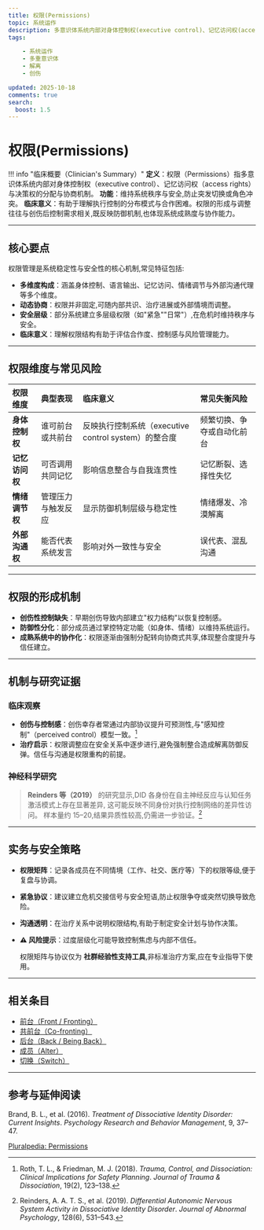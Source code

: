 ```yaml
---
title: 权限(Permissions)
topic: 系统运作
description: 多意识体系统内部对身体控制权(executive control)、记忆访问权(access rights)与决策权的分配机制,用于维持系统秩序与安全,防止突发切换或角色冲突。
tags:

    - 系统运作
    - 多重意识体
    - 解离
    - 创伤

updated: 2025-10-18
comments: true
search:
  boost: 1.5
---
```


# 权限(Permissions)

!!! info "临床概要（Clinician's Summary）"
    **定义**：权限（Permissions）指多意识体系统内部对身体控制权（executive control）、记忆访问权（access rights）与决策权的分配与协商机制。
    **功能**：维持系统秩序与安全,防止突发切换或角色冲突。
    **临床意义**：有助于理解执行控制的分布模式与合作困难。权限的形成与调整往往与创伤后控制需求相关,既反映防御机制,也体现系统成熟度与协作能力。

---

## 核心要点

权限管理是系统稳定性与安全性的核心机制,常见特征包括:

- **多维度构成**：涵盖身体控制、语言输出、记忆访问、情绪调节与外部沟通代理等多个维度。
- **动态协商**：权限并非固定,可随内部共识、治疗进展或外部情境而调整。
- **安全层级**：部分系统建立多层级权限（如"紧急""日常"）,在危机时维持秩序与安全。
- **临床意义**：理解权限结构有助于评估合作度、控制感与风险管理能力。

---

## 权限维度与常见风险

| 权限维度 | 典型表现 | 临床意义 | 常见失衡风险 |
|:----------|:----------|:----------|:-------------|
| **身体控制权** | 谁可前台或共前台 | 反映执行控制系统（executive control system）的整合度 | 频繁切换、争夺或自动化前台 |
| **记忆访问权** | 可否调用共同记忆 | 影响信息整合与自我连贯性 | 记忆断裂、选择性失忆 |
| **情绪调节权** | 管理压力与触发反应 | 显示防御机制层级与稳定性 | 情绪爆发、冷漠解离 |
| **外部沟通权** | 能否代表系统发言 | 影响对外一致性与安全 | 误代表、混乱沟通 |

---

## 权限的形成机制

- **创伤性控制缺失**：早期创伤导致内部建立"权力结构"以恢复控制感。
- **防御性分化**：部分成员通过掌控特定功能（如身体、情绪）以维持系统运行。
- **成熟系统中的协作化**：权限逐渐由强制分配转向协商式共享,体现整合度提升与信任建立。

---

## 机制与研究证据

### 临床观察

- **创伤与控制感**：创伤幸存者常通过内部协议提升可预测性,与"感知控制"（perceived control）模型一致。[^roth2018]
- **治疗启示**：权限调整应在安全关系中逐步进行,避免强制整合造成解离防御反弹。信任与沟通是权限重构的前提。

### 神经科学研究

> **Reinders 等（2019）** 的研究显示,DID 各身份在自主神经反应与认知任务激活模式上存在显著差异,
> 这可能反映不同身份对执行控制网络的差异性访问。
> 样本量约 15–20,结果异质性较高,仍需进一步验证。[^reinders2019]

---

## 实务与安全策略

- **权限矩阵**：记录各成员在不同情境（工作、社交、医疗等）下的权限等级,便于复盘与协调。
- **紧急协议**：建议建立危机交接信号与安全短语,防止权限争夺或突然切换导致危险。
- **沟通透明**：在治疗关系中说明权限结构,有助于制定安全计划与协作决策。
- **⚠️ 风险提示**：过度层级化可能导致控制焦虑与内部不信任。

  权限矩阵与协议仅为 **社群经验性支持工具**,非标准治疗方案,应在专业指导下使用。

---

## 相关条目

- [前台（Front / Fronting）](Front-Fronting.md)
- [共前台（Co-fronting）](Co-Fronting.md)
- [后台（Back / Being Back）](Back-Being-Back.md)
- [成员（Alter）](Alter.md)
- [切换（Switch）](Switch.md)

---

## 参考与延伸阅读

[^reinders2019]: Reinders, A. A. T. S., et al. (2019). *Differential Autonomic Nervous System Activity in Dissociative Identity Disorder*. *Journal of Abnormal Psychology*, 128(6), 531–543.

[^roth2018]: Roth, T. L., & Friedman, M. J. (2018). *Trauma, Control, and Dissociation: Clinical Implications for Safety Planning*. *Journal of Trauma & Dissociation*, 19(2), 123–138.

Brand, B. L., et al. (2016). *Treatment of Dissociative Identity Disorder: Current Insights*. *Psychology Research and Behavior Management*, 9, 37–47.

[Pluralpedia: Permissions](https://pluralpedia.org/w/Permissions)
